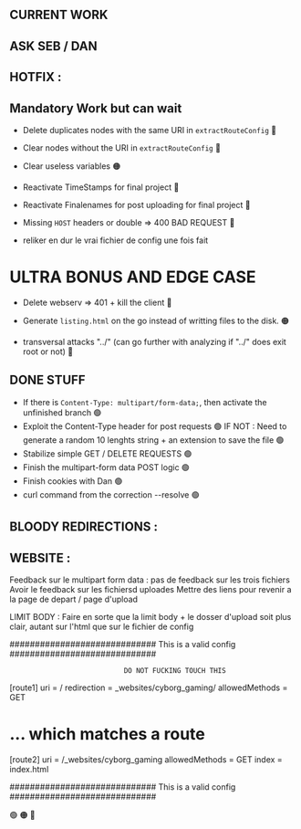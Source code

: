 ## CURRENT WORK

## ASK SEB / DAN

## HOTFIX :


## Mandatory Work but can wait
- Delete duplicates nodes with the same URI in `extractRouteConfig` 🔴

- Clear nodes without the URI in `extractRouteConfig` 🔴

- Clear useless variables 🟠

- Reactivate TimeStamps for final project 🔴

- Reactivate Finalenames for post uploading for final project 🔴

- Missing `HOST` headers or double => 400 BAD REQUEST 🔴

- reliker en dur le vrai fichier de config une fois fait



# ULTRA BONUS AND EDGE CASE
- Delete webserv => 401 + kill the client 🔴

- Generate `listing.html` on the go instead of writting files to the disk. 🟠

- transversal attacks "../" (can go further with analyzing if "../" does exit root or not) 🔴


## DONE STUFF
- If there is `Content-Type: multipart/form-data;`, then activate the unfinished branch 🟢
- Exploit the Content-Type header for post requests 🟢
IF NOT : Need to generate a random 10 lenghts string + an extension to save the file 🟢
- Stabilize simple GET / DELETE REQUESTS 🟢
- Finish the multipart-form data POST logic 🟢
- Finish cookies with Dan 🟢
- curl command from the correction --resolve 🟢

## BLOODY REDIRECTIONS :

## WEBSITE :
Feedback sur le multipart form data : pas de feedback sur les trois fichiers
Avoir le feedback sur les fichiersd uploades
Mettre des liens pour revenir a la page de depart / page d'upload

LIMIT BODY :
Faire en sorte que la limit body + le dosser d'upload soit plus clair, autant sur l'html que sur le fichier de config




############################# This is a valid config #############################

								
								
								DO NOT FUCKING TOUCH THIS



[route1]
uri = /
redirection = _websites/cyborg_gaming/
allowedMethods = GET

# ... which matches a route
[route2]
uri = /_websites/cyborg_gaming
allowedMethods = GET
index = index.html

############################# This is a valid config #############################

🟢
🟠
🔴
